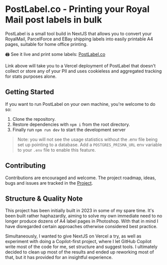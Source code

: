 # PostLabel.co - Printing your Royal Mail post labels in bulk

PostLabel is a small tool build in NextJS that allows you to convert your RoyalMail, ParcelForce and EBay shipping labels into easily printable A4 pages, suitable for home office printing.

🖨️ See it live and print some labels: [PostLabel.co](https://postlabel.co/)

Link above will take you to a Vercel deployment of PostLabel that doesn't collect or store any of your PII and uses cookieless and aggregated tracking for stats purposes alone.

## Getting Started

If you want to run PostLabel on your own machine, you're welcome to do so:

1. Clone the repository.
2. Restore dependencies with `npm i` from the root directory.
3. Finally run `npm run dev` to start the development server

> Note: you will not see the usage statistics without the .env file being set up pointing to a database. Add a `POSTGRES_PRISMA_URL` env variable to your `.env` file to enable this feature.

## Contributing

Contributions are encouraged and welcome. The project roadmap, ideas, bugs and issues are tracked in the [Project](https://github.com/users/MNeverOff/projects/1).

## Structure & Quality Note

This project has been initially built in 2023 in some of my spare time. It's been built rather haphazardly, aiming to solve my own immediate need to no longer produce dozens of A4 label pages in Photoshop. With that in mind I have disregarded certain approaches otherwise considered best practice.

Simultaneously, I wanted to give NextJS on Vercel a try, as well as experiment with doing a Copilot-first project, where I let GitHub Copilot write most of the code for me, set structure and suggest tools. I ultimately decided to clean up most of the results and ended up reworking most of that, but it has provided for an insightful experience.
